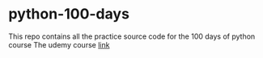 # python-100-days
This repo contains all the practice source code for the 100 days of python course
The udemy course [link](https://www.udemy.com/course/100-days-of-code)
